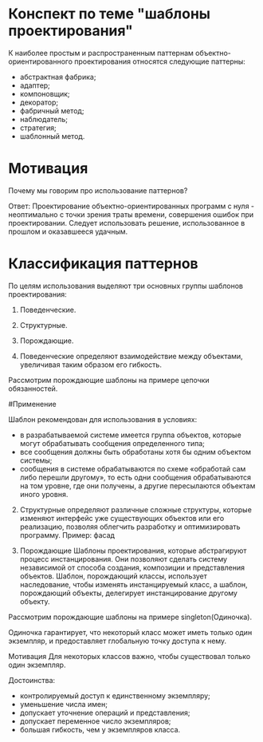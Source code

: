 # Конспект по теме "шаблоны проектирования"

К наиболее простым и распространенным паттернам объектно-ориентированного проектирования относятся следующие паттерны:
* абстрактная фабрика;
* адаптер;
* компоновщик;
* декоратор;
* фабричный метод;
* наблюдатель;
* стратегия;
* шаблонный метод.


# Мотивация 

Почему мы говорим про использование паттернов?

Ответ: Проектирование объектно-ориентированных программ с нуля - неоптимально с точки зрения
траты времени, совершения ошибок при проектировании. Следует использовать решение,
использованное в прошлом и оказавшееся удачным.

# Классификация паттернов

По целям использования выделяют три основных группы шаблонов проектирования:
1. Поведенческие.
2. Структурные.
3. Порождающие.

1. Поведенческие
определяют взаимодействие между объектами, увеличивая таким образом его
гибкость.

Рассмотрим порождающие шаблоны на примере цепочки обязанностей. 

#Применение

Шаблон рекомендован для использования в условиях:

* в разрабатываемой системе имеется группа объектов, которые могут обрабатывать сообщения определенного типа;
* все сообщения должны быть обработаны хотя бы одним объектом системы;
* сообщения в системе обрабатываются по схеме «обработай сам либо перешли другому», то есть одни сообщения обрабатываются на том уровне, где они получены, а другие пересылаются объектам иного уровня.


2. Структурные
определяют различные сложные структуры, которые изменяют интерфейс уже
существующих объектов или его реализацию, позволяя облегчить разработку и
оптимизировать программу.
Пример: фасад


3. Порождающие
Шаблоны проектирования, которые абстрагируют процесс инстанцирования. Они
позволяют сделать систему независимой от способа создания, композиции и
представления объектов. Шаблон, порождающий классы, использует наследование,
чтобы изменять инстанцируемый класс, а шаблон, порождающий объекты, делегирует
инстанцирование другому объекту.

Рассмотрим порождающие шаблоны на примере singleton(Одиночка). 

Одиночка гарантирует, что некоторый класс может иметь только один экземпляр, и
предоставляет глобальную точку доступа к нему.

Мотивация
Для некоторых классов важно, чтобы существовал только один экземпляр.

Достоинства:
* контролируемый доступ к единственному экземпляру;
* уменьшение числа имен;
* допускает уточнение операций и представления;
* допускает переменное число экземпляров;
* большая гибкость, чем у экземпляров класса.
